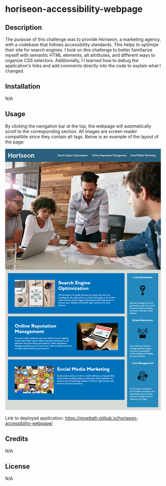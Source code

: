# horiseon-accessibility-webpage

## Description

The purpose of this challenge was to provide Horiseon, a marketing agency, with a codebase that follows accessibility standards. This helps to optimize their site for search engines. I took on this challenge to better familiarize myself with semantic HTML elements, alt attributes, and different ways to organize CSS selectors. Additionally, I I learned how to debug the application's links and add comments directly into the code to explain what I changed.

## Installation

N/A

## Usage

By clicking the navigation bar at the top, the webpage will automatically scroll to the corresponding section. All images are screen reader compatible since they contain alt tags. Below is an example of the layout of the page:

![Demo](assets/images/01-html-css-git-homework-demo.png)

Link to deployed application: https://mnettath.github.io/horiseon-accessibility-webpage/

## Credits

N/A

## License

N/A
